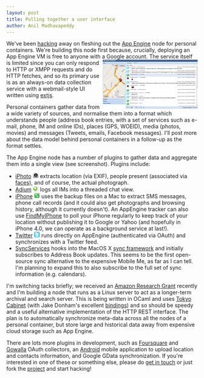 ```yaml
---
layout: post
title: Pulling together a user interface
author: Anil Madhavapeddy
---
```


We've been [hacking](http://github.com/avsm/py-perscon) away on fleshing out the <a href="http://code.google.com/appengine">App Engine</a> node for personal containers.  We're building this node first because, crucially, deploying an App Engine VM is free to anyone with a Google account.
<a href="/images/perscon-extjs.png"><img style="float:right" src="/images/perscon-extjs-thumb.png"></a>
The service itself is limited since you can only respond to HTTP or XMPP requests and do HTTP fetches, and so its primary use is as an always-on data collection service with a webmail-style UI written using [extjs](http://www.extjs.com/).

Personal containers gather data from a wide variety of sources, and normalise them into a format which understands people (address book entries, with a set of services such as e-mail, phone, IM and online IDs), places (GPS, WOEID), media (photos, movies) and messages (Tweets, emails, Facebook messages). I'll post more about the data model behind personal containers in a follow-up as the format settles.

The App Engine node has a number of plugins to gather data and aggregate them into a single view (see screenshot). Plugins include:

* [iPhoto](http://github.com/avsm/py-perscon/tree/master/plugins/iPhoto/) <img src="/images/iphoto_30x30.png" width="15" /> extracts location (via EXIF), people present (associated via [faces](http://gizmodo.com/5141741/what-to-know-about-iphoto-09-face-detection-and-recognition)), and of course, the actual photograph.
* [Adium](http://github.com/avsm/py-perscon/tree/master/plugins/Adium/) <img src="/images/chat_30x30.png" width="15" /> logs all IMs into a threaded chat view.
* [iPhone](http://github.com/avsm/py-perscon/tree/master/plugins/iPhone/) <img src="/images/phone_30x30.png" width="15" /> uses the backup files on a Mac to extract SMS messages, phone call records (and it could also get photographs and browsing history, although it currently doesn't).  An AppEngine tracker can also use [FindMyIPhone](http://www.apple.com/mobileme/features/find-my-iphone.html) to poll your iPhone regularly to keep track of your location without publishing it to Google or Yahoo (and hopefully in iPhone 4.0, we can operate as a background service at last!).
* [Twitter](http://github.com/avsm/py-perscon/tree/master/appengine/twitter.py) <img src="/images/twitter_30x30.png" width="15" /> runs directly on AppEngine (authenticated via OAuth) and synchronizes with a Twitter feed.
* [SyncServices](http://github.com/avsm/py-perscon/tree/master/plugins/MacOS-SyncServices/) hooks into the MacOS X <a href="http://developer.apple.com/macosx/syncservices.html">sync framework</a> and initially subscribes to Address Book updates. This seems to be the first open-source sync alternative to the expensive Mobile Me, as far as I can tell.  I'm planning to expand this to also subscribe to the full set of sync information (e.g. calendars).

I'm switching tacks briefly; we received an [Amazon Research Grant](http://aws.amazon.com/education/aws-in-education-research-grants/) recently and I'm building a node that runs as a Linux server to act as a longer-term archival and search server.  This is being written in OCaml and uses [Tokyo Cabinet](http://1978th.net/tokyocabinet/) (with Jake Donham's excellent [bindings](http://github.com/jaked/otoky)) and so should be speedy and a useful alternative implementation of the HTTP REST interface.  The plan is to automatically synchronize meta-data across all the nodes of a personal container, but store large and historical data away from expensive cloud storage such as App Engine. 

There are lots more plugins in development, such as [Foursquare](http://foursquare.com) and [Gowalla](http://gowalla.com) OAuth collectors, an [Android](http://github.com/avsm/py-perscon/tree/master/android) mobile application to upload location and contacts information, and Google GData synchronization.  If you're interested in one of these or something else, please do [get in touch](/contact.html) or just fork the [project](http://github.com/avsm/py-perscon) and start hacking!
